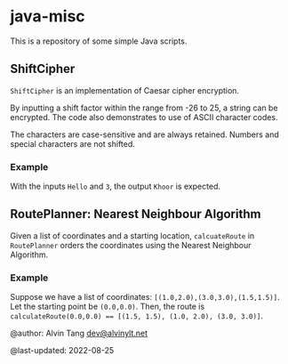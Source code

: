 # java-misc

This is a repository of some simple Java scripts.

## ShiftCipher

`ShiftCipher` is an implementation of Caesar cipher encryption.

By inputting a shift factor within the range from -26 to 25,
a string can be encrypted. The code also demonstrates to use of ASCII character
codes.

The characters are case-sensitive and are always retained. Numbers and
special characters are not shifted. 

### Example

With the inputs `Hello` and `3`, the output `Khoor` is expected.

## RoutePlanner: Nearest Neighbour Algorithm

Given a list of coordinates and a starting location, `calcuateRoute` in
`RoutePlanner` orders the coordinates using the Nearest Neighbour Algorithm.

### Example

Suppose we have a list of coordinates: `[(1.0,2.0),(3.0,3.0),(1.5,1.5)]`. Let
the starting point be `(0.0,0.0)`. Then, the route is `calculateRoute(0.0,0.0)
== [(1.5, 1.5), (1.0, 2.0), (3.0, 3.0)]`.

@author: Alvin Tang <dev@alvinylt.net>

@last-updated: 2022-08-25
